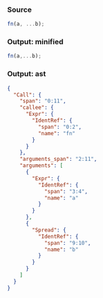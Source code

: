### Source
```js parse:expr
fn(a, ...b);
```

### Output: minified
```js
fn(a,...b);
```

### Output: ast
```json
{
  "Call": {
    "span": "0:11",
    "callee": {
      "Expr": {
        "IdentRef": {
          "span": "0:2",
          "name": "fn"
        }
      }
    },
    "arguments_span": "2:11",
    "arguments": [
      {
        "Expr": {
          "IdentRef": {
            "span": "3:4",
            "name": "a"
          }
        }
      },
      {
        "Spread": {
          "IdentRef": {
            "span": "9:10",
            "name": "b"
          }
        }
      }
    ]
  }
}
```
